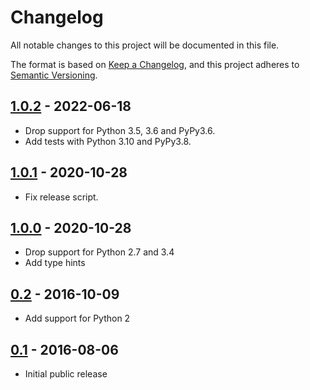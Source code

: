# Changelog

All notable changes to this project will be documented in this file.

The format is based on [Keep a Changelog](https://keepachangelog.com/en/1.0.0/), and this
project adheres to [Semantic Versioning](https://semver.org/spec/v2.0.0.html).

## [1.0.2] - 2022-06-18

* Drop support for Python 3.5, 3.6 and PyPy3.6.
* Add tests with Python 3.10 and PyPy3.8.

## [1.0.1] - 2020-10-28

* Fix release script.

## [1.0.0] - 2020-10-28

* Drop support for Python 2.7 and 3.4
* Add type hints

## [0.2] - 2016-10-09

* Add support for Python 2

## [0.1] - 2016-08-06

* Initial public release

[Unreleased]: https://github.com/bbc2/shuffled/compare/1.0.2...master
[1.0.2]: https://github.com/bbc2/shuffled/compare/1.0.1...1.0.2
[1.0.1]: https://github.com/bbc2/shuffled/compare/1.0.0...1.0.1
[1.0.0]: https://github.com/bbc2/shuffled/compare/v0.2...1.0.0
[0.2]: https://github.com/bbc2/shuffled/compare/v0.1...v0.2
[0.1]: https://github.com/bbc2/shuffled/tree/v0.1
